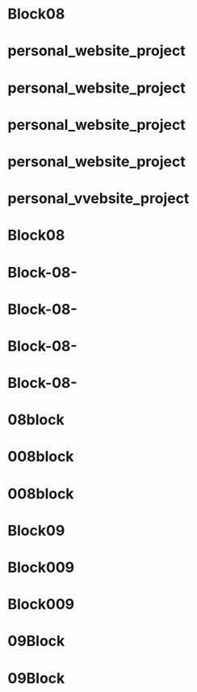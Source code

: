 # Block08
# personal_website_project
# personal_website_project
# personal_website_project
# personal_website_project
# personal_vvebsite_project
# Block08
# Block-08-
# Block-08-
# Block-08-
# Block-08-
# 08block
# 008block
# 008block
# Block09
# Block009
# Block009
# 09Block
# 09Block
